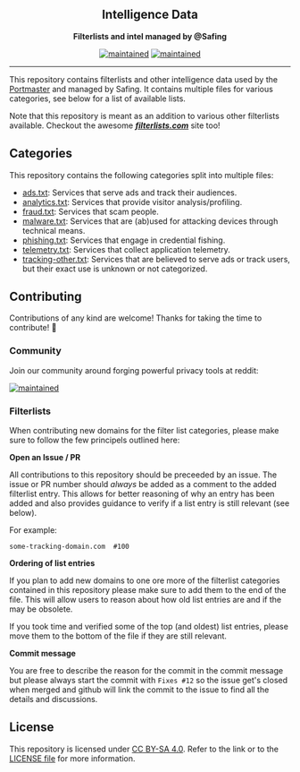 <div align="center">
    <h2>Intelligence Data</h2>
    <p align="center">
        <strong>Filterlists and intel managed by @Safing</strong>
    </p>
</div>

<div align="center">

[![maintained](https://img.shields.io/maintenance/yes/2020?label=maintained&style=flat-square)](https://github.com/safing/intel-data/commits/master)
[![maintained](https://img.shields.io/reddit/subreddit-subscribers/safing?style=flat-square&color=blue)](https://www.reddit.com/r/safing)

</div>
<hr>

This repository contains filterlists and other intelligence data used by the [Portmaster](https://github.com/safing/portmaster) and managed by Safing. It contains multiple files for various categories, see below for a list of available lists.

Note that this repository is meant as an addition to various other filterlists available. Checkout the awesome <b><i>[filterlists.com](https://filterlists.com)</i></b> site too!

## Categories

This repository contains the following categories split into multiple files:

- [ads.txt](./lists/ads.txt): Services that serve ads and track their audiences.
- [analytics.txt](./lists/analytics.txt): Services that provide visitor analysis/profiling.
- [fraud.txt](./lists/fraud.txt): Services that scam people.
- [malware.txt](./lists/malware.txt): Services that are (ab)used for attacking devices through technical means.
- [phishing.txt](./lists/phishing.txt): Services that engage in credential fishing.
- [telemetry.txt](./lists/telemetry.txt): Services that collect application telemetry.
- [tracking-other.txt](./lists/tracking-other.txt): Services that are believed to serve ads or track users, but their exact use is unknown or not categorized.

## Contributing

Contributions of any kind are welcome! Thanks for taking the time to contribute! :tada:

### Community

Join our community around forging powerful privacy tools at reddit:

[![maintained](https://img.shields.io/reddit/subreddit-subscribers/safing?style=flat-square&color=blue)](https://www.reddit.com/r/safing)


### Filterlists

When contributing new domains for the filter list categories, please make sure to follow the few principels outlined here:


**Open an Issue / PR**

All contributions to this repository should be preceeded by an issue. The issue or PR
number should *always* be added as a comment to the added filterlist entry. This allows for better reasoning of why an entry has been added and also provides guidance to verify if a list entry is still relevant (see below).

For example:
```
some-tracking-domain.com  #100
```

**Ordering of list entries**

If you plan to add new domains to one ore more of the filterlist categories contained in this repository please make sure to add them to the end of the file. This will allow users to reason about how old list entries are and if the may be obsolete.

If you took time and verified some of the top (and oldest) list entries, please move them to the bottom of the file if they are still relevant.

**Commit message**

You are free to describe the reason for the commit in the commit message but please always start the commit with `Fixes #12` so the issue get's closed when merged and
github will link the commit to the issue to find all the details and discussions.

## License

This repository is licensed under [CC BY-SA 4.0](https://creativecommons.org/licenses/by-sa/4.0/). Refer to the link or to the [LICENSE file](.LICENSE) for more information.
